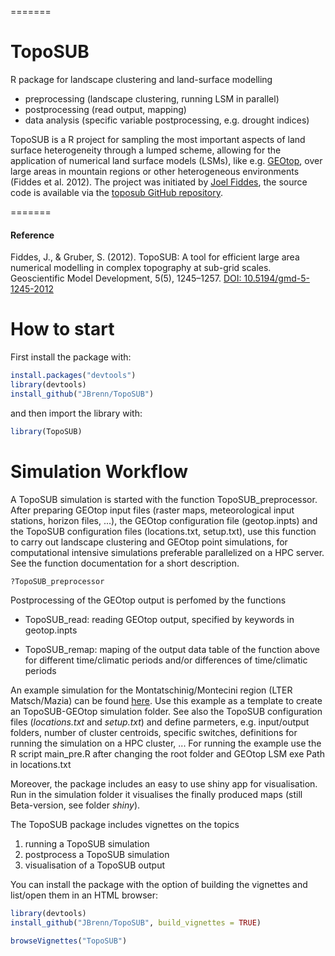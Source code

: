 
=======
# TopoSUB
R package for landscape clustering and land-surface modelling
* preprocessing (landscape clustering, running LSM in parallel)
* postprocessing (read output, mapping)
* data analysis (specific variable postprocessing, e.g. drought indices)


TopoSUB is a R project for sampling the most important  aspects of land surface heterogeneity through a lumped scheme, allowing for the application of numerical land surface models (LSMs), like e.g. [GEOtop](https://github.com/geotopmodel), over large areas in mountain regions or other heterogeneous environments (Fiddes et al. 2012). The project was initiated by [Joel Fiddes](http://www.wsl.ch/info/mitarbeitende/suche/index_EN/?search_name=Joel%20Caduff-Fiddes), the source code is available via the [toposub GitHub repository](https://github.com/joelfiddes/toposub).

=======

#### Reference
Fiddes, J., & Gruber, S. (2012). TopoSUB: A tool for efficient large area numerical modelling in complex topography at sub-grid scales. Geoscientific Model Development, 5(5), 1245–1257. [DOI: 10.5194/gmd-5-1245-2012](http://doi.org/10.5194/gmd-5-1245-2012)

# How to start

First install the package with:

```R
install.packages("devtools")
library(devtools)
install_github("JBrenn/TopoSUB")
```

and then import the library with:

```R
library(TopoSUB)
```

# Simulation Workflow

A TopoSUB simulation is started with the function TopoSUB_preprocessor. After preparing GEOtop input files (raster maps, meteorological input stations, horizon files, ...), the GEOtop configuration file (geotop.inpts) and the TopoSUB configuration files (locations.txt, setup.txt), use this function to carry out landscape clustering and GEOtop point simulations, for computational intensive simulations preferable parallelized on a HPC server. See the function documentation for a short description.

```R
?TopoSUB_preprocessor
```

Postprocessing of the GEOtop output is perfomed by the functions

* TopoSUB_read: reading GEOtop output, specified by keywords in geotop.inpts

* TopoSUB_remap: maping of the output data table of the function above for different time/climatic periods and/or differences of time/climatic periods

An example simulation for the Montatschinig/Montecini region (LTER Matsch/Mazia) can be found [here](https://cloud.scientificnet.org/index.php/s/Y6UwKt79pFZp2uR). Use this example as a template to create an TopoSUB-GEOtop simulation folder. See also the TopoSUB configuration files (_locations.txt_ and _setup.txt_) and define parmeters, e.g. input/output folders, number of cluster centroids, specific switches, definitions for running the simulation on a HPC cluster, ... For running the example use the R script main_pre.R after changing the root folder and GEOtop LSM exe Path in locations.txt   

Moreover, the package includes an easy to use shiny app for visualisation. Run in the simulation folder it visualises the finally produced maps (still Beta-version, see folder _shiny_).

The TopoSUB package includes vignettes on the topics

1. running a TopoSUB simulation
2. postprocess a TopoSUB simulation
3. visualisation of a TopoSUB output

You can install the package with the option of building the vignettes and list/open them in an HTML browser:

```R
library(devtools)
install_github("JBrenn/TopoSUB", build_vignettes = TRUE)

browseVignettes("TopoSUB")
```


